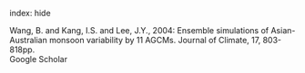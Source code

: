 index: hide

<div class="Citation">

  <div class="Citation-body">
    <div class="Citation-text">Wang, B. and Kang, I.S. and Lee, J.Y., 2004: Ensemble simulations of Asian-Australian monsoon variability by 11 AGCMs. <span class="Article-journal">Journal of Climate, </span><span class="Article-volume">17, </span>803-818pp.</div>
    <div class="Citation-links">
      <div class="CitationLink" data-href="https://scholar.google.com/scholar?q=Ensemble+simulations+of+Asian-Australian+monsoon+variability+by+11+AGCMs">
        <div class="CitationLink-icon CitationLink-Scholar"></div>
        <div class="CitationLink-text">Google Scholar</div>
      </div>
    </div>
  </div>
</div>


<div class="Citation-copy">

</div>